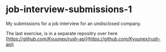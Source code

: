 # job-interview-submissions-1
My submissions for a job interview for an undisclosed company.

The last exercise, is in a separate repositry over here
[https://github.com/Kyuunex/rush-api](https://github.com/Kyuunex/rush-api)
